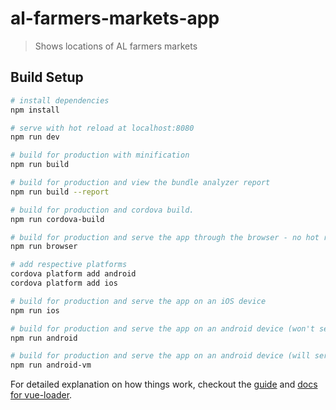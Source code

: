 # al-farmers-markets-app

> Shows locations of AL farmers markets

## Build Setup

``` bash
# install dependencies
npm install

# serve with hot reload at localhost:8080
npm run dev

# build for production with minification
npm run build

# build for production and view the bundle analyzer report
npm run build --report

# build for production and cordova build.
npm run cordova-build

# build for production and serve the app through the browser - no hot reload.
npm run browser

# add respective platforms
cordova platform add android
cordova platform add ios

# build for production and serve the app on an iOS device
npm run ios

# build for production and serve the app on an android device (won't serve on a virtual device)
npm run android

# build for production and serve the app on an android device (will serve on a virtual device or physical device - prefers virtual)
npm run android-vm
```

For detailed explanation on how things work, checkout the [guide](http://vuejs-templates.github.io/webpack/) and [docs for vue-loader](http://vuejs.github.io/vue-loader).
